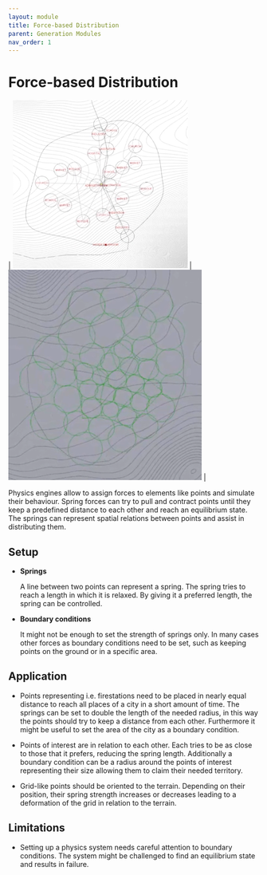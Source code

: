 ```yaml
---
layout: module
title: Force-based Distribution
parent: Generation Modules
nav_order: 1
---
```

# Force-based Distribution

| ![](../../../img/force-based-distribution-1.png) | ![](../../../img/force-based-distribution-2.png) |

Physics engines allow to assign forces to elements like points and simulate their behaviour. Spring forces can try to pull and contract points until they keep a predefined distance to each other and reach an equilibrium state. The springs can represent spatial relations between points and assist in distributing them.

## Setup

* **Springs**

  A line between two points can represent a spring. The spring tries to reach a length in which it is relaxed. By giving it a preferred length, the spring can be controlled.

* **Boundary conditions**

  It might not be enough to set the strength of springs only. In many cases other forces as boundary conditions need to be set, such as keeping points on the ground or in a specific area.

## Application

* Points representing i.e. firestations need to be placed in nearly equal distance to reach all places of a city in a short amount of time. The springs can be set to double the length of the needed radius, in this way the points should try to keep a distance from each other. Furthermore it might be useful to set the area of the city as a boundary condition.

* Points of interest are in relation to each other. Each tries to be as close to those that it prefers, reducing the spring length. Additionally a boundary condition can be a radius around the points of interest representing their size allowing them to claim their needed territory.

* Grid-like points should be oriented to the terrain. Depending on their position, their spring strength increases or decreases leading to a deformation of the grid in relation to the terrain.

## Limitations

* Setting up a physics system needs careful attention to boundary conditions. The system might be challenged to find an equilibrium state and results in failure.

